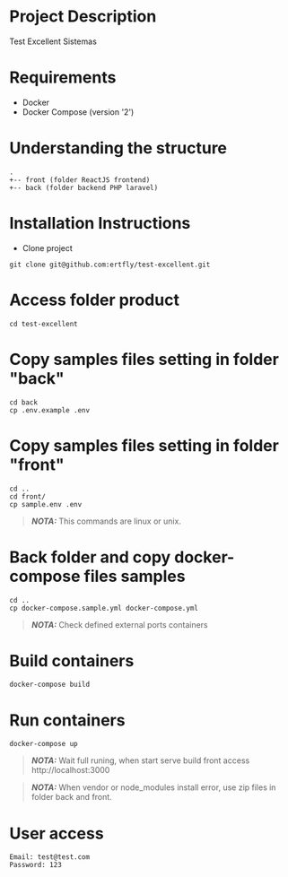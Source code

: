 # Project Description
Test Excellent Sistemas

# Requirements
- Docker
- Docker Compose (version '2')

# Understanding the structure
```
.
+-- front (folder ReactJS frontend)
+-- back (folder backend PHP laravel)
```

# Installation Instructions #
- Clone project
```
git clone git@github.com:ertfly/test-excellent.git
```

# Access folder product
```
cd test-excellent
```

# Copy samples files setting in folder "back"
```
cd back
cp .env.example .env
```

# Copy samples files setting in folder "front"
```
cd ..
cd front/
cp sample.env .env
```

> **_NOTA:_**  This commands are linux or unix.

# Back folder and copy docker-compose files samples
```
cd ..
cp docker-compose.sample.yml docker-compose.yml
```

> **_NOTA:_**  Check defined external ports containers

# Build containers
```
docker-compose build
```

# Run containers
```
docker-compose up
```
> **_NOTA:_**  Wait full runing, when start serve build front access http://localhost:3000

> **_NOTA:_**  When vendor or node_modules install error, use zip files in folder back and front.

# User access
```
Email: test@test.com
Password: 123
```